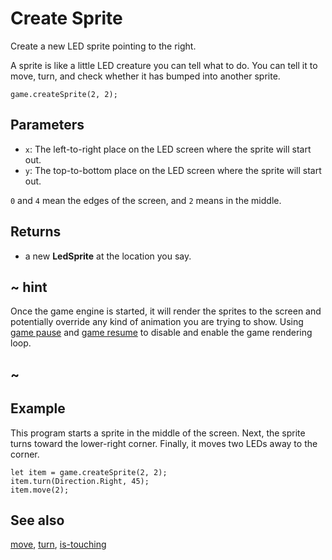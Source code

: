 # Create Sprite

Create a new LED sprite pointing to the right.

A sprite is like a little LED creature you can tell what to do.
You can tell it to move, turn, and check whether it has bumped
into another sprite.

```sig
game.createSprite(2, 2);
```

## Parameters

* ``x``: The left-to-right place on the LED screen where the sprite will start out.
* ``y``: The top-to-bottom place on the LED screen where the sprite will start out.

`0` and `4` mean the edges of the screen, and `2` means in the middle.

## Returns

* a new **LedSprite** at the location you say.

## ~ hint

Once the game engine is started, it will render the sprites to the screen and potentially override any kind of animation you are trying to show.
Using [game pause](/reference/game/pause) and [game resume](/reference/game/resume) to disable and enable the game rendering loop.

## ~

## Example

This program starts a sprite in the middle of the screen.
Next, the sprite turns toward the lower-right corner.
Finally, it moves two LEDs away to the corner.

```blocks
let item = game.createSprite(2, 2);
item.turn(Direction.Right, 45);
item.move(2);
```

## See also

[move](/reference/game/move),
[turn](/reference/game/turn),
[is-touching](/reference/game/is-touching)

